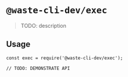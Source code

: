 # `@waste-cli-dev/exec`

> TODO: description

## Usage

```
const exec = require('@waste-cli-dev/exec');

// TODO: DEMONSTRATE API
```
